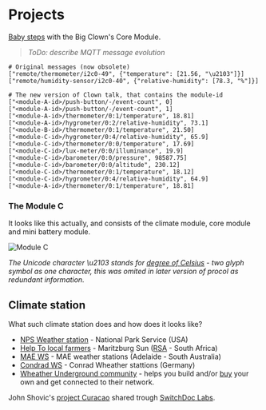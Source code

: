# Projects

[Baby steps](babysteps.md) with the Big Clown's Core Module.

> *ToDo: describe MQTT message evolution*

```
# Original messages (now obsolete)
["remote/thermometer/i2c0-49", {"temperature": [21.56, "\u2103"]}]
["remote/humidity-sensor/i2c0-40", {"relative-humidity": [78.3, "%"]}]

# The new version of Clown talk, that contains the module-id
["<module-A-id>/push-button/-/event-count", 0]
["<module-A-id>/push-button/-/event-count", 1]
["<module-A-id>/thermometer/0:1/temperature", 18.81]
["<module-A-id>/hygrometer/0:2/relative-humidity", 73.1]
["<module-B-id>/thermometer/0:1/temperature", 21.50]
["<module-C-id>/hygrometer/0:4/relative-humidity", 65.9]
["<module-C-id>/thermometer/0:0/temperature", 17.69]
["<module-C-id>/lux-meter/0:0/illuminance", 19.9]
["<module-C-id>/barometer/0:0/pressure", 98587.75]
["<module-C-id>/barometer/0:0/altitude", 230.12]
["<module-C-id>/thermometer/0:1/temperature", 18.12]
["<module-C-id>/hygrometer/0:4/relative-humidity", 64.9]
["<module-A-id>/thermometer/0:1/temperature", 18.81]
```

### The Module C

It looks like this actually, and consists of the climate module, core module and mini battery module.

![Module C](https://lh3.googleusercontent.com/wpcu1X8usz5yixM2haowEgIWScyE4uz-4_09-yuFXgzCxNymtoEbf1aixhD-W7vxU8FCmZTYFhL_zbxA7MsZSxgpzCMhUdVDq6VEyb5JRrYgFI83P_IVpDrKSCgcucdqTLYZupQy-K5VOtV0M7BPJalkglOicybORQ09Yq0UYRijGvKmLJ42Z1M3Sau45IRNAw8sDtLbNX2rhc-nZa064SGgrO_Y06hGq4lMYHDC5ywRvKZvOfgXGCqBRutO9X55Vfo1q2h0VSYUelFUo8Toq-BYUpEoNp7hUnYPawzSR_uzqMBezzforBPhj_MToeDzA02ZZMN_cHX4tl1io0sG4G7co5TtGZXSKlPXe2fNQ4Oc__YsGSkucyuTAfXZF3brQbTIvG2qGpH2ASC-D09RlZELrdjovogwFjppox3SvY3_RGGa4UDQwifxdogKUD74N5tsIPI4zj6uxbegvEMFZXBiAV5_C4t7DAd5yXW6l6LHgjiu0QSuHqaLfeyoOr1lIALQKTuTsl7ZqznGGbI4lZSoHPvR8mwL5u_CfM4cSJ968O47zh-tl5njalFyrfZmU6rKOGe8Idq4287IRfrXNZ-rRWJEuU7hlSD0HbmmOUnsFh0UlQrXOLteW7Bwrcji7jVoDRMJgYEl1Zu7WCDw7iOCWJMcb-u_CjJ7=w251-h335-no)

*The Unicode character \u2103 stands for [degree of Celsius](http://www.fileformat.info/info/unicode/char/2103/index.htm) - two glyph symbol as one character, this was omited in later version of procol as redundant information.*

## Climate station

What such climate station does and how does it looks like?

* [NPS Weather station](https://science.nature.nps.gov/im/units/swan/monitor/weather.cfm) - National Park Service (USA)
* [Help To local farmers](https://maritzburgsun.co.za/37240/weather-station-to-help-local-farmers/) - Maritzburg Sun ([RSA](https://en.wikipedia.org/wiki/UMshwathi_Local_Municipality) - South Africa)
* [MAE WS](http://mea.com.au/soil-plants-climate/weather/weather-stations) - MAE weather stations (Adelaide - South Australia)
* [Condrad WS](http://www.conrad.com/ce/en/overview/0514060/Weather-stations) - Conrad Wheather stattions (Germany)
* [Wheather Underground community](https://www.wunderground.com/weatherstation/overview.asp) - helps you build and/or [buy](https://www.wunderground.com/weatherstation/buyingguide.asp) your own and get connected to their network.

John Shovic's [project Curacao](http://www.switchdoc.com/project-curacao-project-page/) shared trough [SwitchDoc Labs](http://www.switchdoc.com/).

